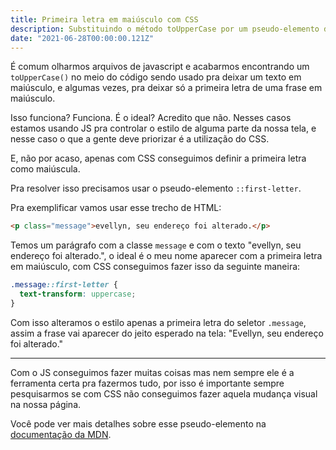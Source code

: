 ```yaml
---
title: Primeira letra em maiúsculo com CSS
description: Substituindo o método toUpperCase por um pseudo-elemento do CSS
date: "2021-06-28T00:00:00.121Z"
---
```


É comum olharmos arquivos de javascript e acabarmos encontrando um `toUpperCase()` no meio do código sendo usado pra deixar um texto em maiúsculo, e algumas vezes, pra deixar só a primeira letra de uma frase em maiúsculo.

Isso funciona? Funciona. É o ideal? Acredito que não. Nesses casos estamos usando JS pra controlar o estilo de alguma parte da nossa tela, e nesse caso o que a gente deve priorizar é a utilização do CSS.

E, não por acaso, apenas com CSS conseguimos definir a primeira letra como maiúscula.

Pra resolver isso precisamos usar o pseudo-elemento `::first-letter`.

Pra exemplificar vamos usar esse trecho de HTML:

```html
<p class="message">evellyn, seu endereço foi alterado.</p>
```

Temos um parágrafo com a classe `message` e com o texto "evellyn, seu endereço foi alterado.", o ideal é o meu nome aparecer com a primeira letra em maiúsculo, com CSS conseguimos fazer isso da seguinte maneira:

```css
.message::first-letter {
  text-transform: uppercase;
}
```

Com isso alteramos o estilo apenas a primeira letra do seletor `.message`, assim a frase vai aparecer do jeito esperado na tela: "Evellyn, seu endereço foi alterado."

---

Com o JS conseguimos fazer muitas coisas mas nem sempre ele é a ferramenta certa pra fazermos tudo, por isso é importante sempre pesquisarmos se com CSS não conseguimos fazer aquela mudança visual na nossa página.

Você pode ver mais detalhes sobre esse pseudo-elemento na [documentação da MDN](https://developer.mozilla.org/en-US/docs/Web/CSS/::first-letter).
